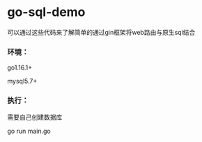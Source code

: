 # go-sql-demo
可以通过这些代码来了解简单的通过gin框架将web路由与原生sql结合
### 环境：
go1.16.1+

mysql5.7+

### 执行：
需要自己创建数据库

go run main.go
